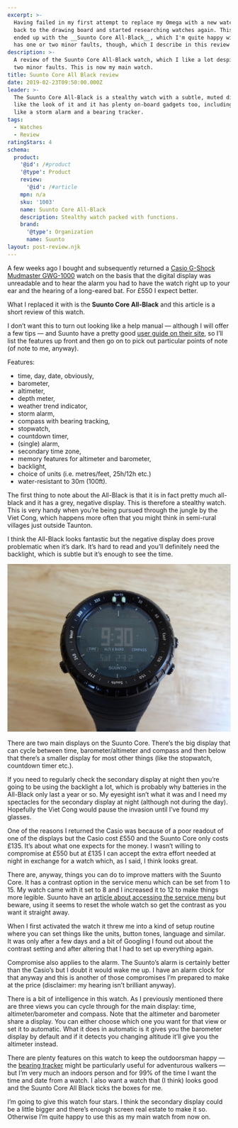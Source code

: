 ```yaml
---
excerpt: >-
  Having failed in my first attempt to replace my Omega with a new watch, I went
  back to the drawing board and started researching watches again. This time I
  ended up with the __Suunto Core All-Black__, which I'm quite happy with. It
  has one or two minor faults, though, which I describe in this review.
description: >-
  A review of the Suunto Core All-Black watch, which I like a lot despite one or
  two minor faults. This is now my main watch.
title: Suunto Core All Black review
date: 2019-02-23T09:50:00.000Z
leader: >-
  The Suunto Core All-Black is a stealthy watch with a subtle, muted display. I
  like the look of it and it has plenty on-board gadgets too, including things
  like a storm alarm and a bearing tracker.
tags:
  - Watches
  - Review
ratingStars: 4
schema:
  product:
    '@id': /#product
    '@type': Product
    review:
      '@id': /#article
    mpn: n/a
    sku: '1003'
    name: Suunto Core All-Black
    description: Stealthy watch packed with functions.
    brand:
      '@type': Organization
      name: Suunto
layout: post-review.njk
---
```

 

A few weeks ago I bought and subsequently returned a [Casio G-Shock Mudmaster GWG-1000](/casio-g-shock-mudmaster-gwg-1000-review) watch on the basis that the digital display was unreadable and to hear the alarm you had to have the watch right up to your ear and the hearing of a long-eared bat. For £550 I expect better.

What I replaced it with is the **Suunto Core All-Black** and this article is a short review of this watch.

I don’t want this to turn out looking like a help manual — although I will offer a few tips — and Suunto have a pretty good [user guide on their site](https://www.suunto.com/en-gb/Support/Product-support/suunto_core/suunto_core/), so I’ll list the features up front and then go on to pick out particular points of note (of note to me, anyway).

Features:

* time, day, date, obviously,
* barometer,
* altimeter,
* depth meter,
* weather trend indicator,
* storm alarm,
* compass with bearing tracking,
* stopwatch,
* countdown timer,
* (single) alarm,
* secondary time zone,
* memory features for altimeter and barometer,
* backlight,
* choice of units (i.e. metres/feet, 25h/12h etc.)
* water-resistant to 30m (100ft).

The first thing to note about the All-Black is that it is in fact pretty much all-black and it has a grey, negative display. This is therefore a stealthy watch. This is very handy when you’re being pursued through the jungle by the Viet Cong, which happens more often that you might think in semi-rural villages just outside Taunton.

I think the All-Black looks fantastic but the negative display does prove problematic when it’s dark. It’s hard to read and you’ll definitely need the backlight, which is subtle but it’s enough to see the time.

![Suunto Core All Black](/assets/images/posts/2019/02/2019-02-23-suunto-core-all-black.jpg "caption=Suunto Core All Black|title=Suunto Core All Black|@itemprop=image")

There are two main displays on the Suunto Core. There’s the big display that can cycle between time, barometer/altimeter and compass and then below that there’s a smaller display for most other things (like the stopwatch, countdown timer etc.).

If you need to regularly check the secondary display at night then you’re going to be using the backlight a lot, which is probably why batteries in the All-Black only last a year or so. My eyesight isn’t what it was and I need my spectacles for the secondary display at night (although not during the day). Hopefully the Viet Cong would pause the invasion until I’ve found my glasses.

One of the reasons I returned the Casio was because of a poor readout of one of the displays but the Casio cost £550 and the Suunto Core only costs £135. It’s about what one expects for the money. I wasn’t willing to compromise at £550 but at £135 I can accept the extra effort needed at night in exchange for a watch which, as I said, I think looks great.

There are, anyway, things you can do to improve matters with the Suunto Core. It has a contrast option in the service menu which can be set from 1 to 15. My watch came with it set to 8 and I increased it to 12 to make things more legible. Suunto have an [article about accessing the service menu](https://www.suunto.com/en-gb/Support/faq-articles/features/how-can-i-adjust-the-display-contrast-on-my-suunto-core/) but beware, using it seems to reset the whole watch so get the contrast as you want it straight away.

When I first activated the watch it threw me into a kind of setup routine where you can set things like the units, button tones, language and similar. It was only after a few days and a bit of Googling I found out about the contrast setting and after altering that I had to set up everything again.

Compromise also applies to the alarm. The Suunto’s alarm is certainly better than the Casio’s but I doubt it would wake me up. I have an alarm clock for that anyway and this is another of those compromises I’m prepared to make at the price (disclaimer: my hearing isn’t brilliant anyway).

There is a bit of intelligence in this watch. As I previously mentioned there are three views you can cycle through for the main display: time, altimeter/barometer and compass. Note that the altimeter and barometer share a display. You can either choose which one you want for that view or set it to automatic. What it does in automatic is it gives you the barometer display  by default and if it detects you changing altitude it’ll give you the altimeter instead.

There are plenty features on this watch to keep the outdoorsman happy — the [bearing tracker](https://www.suunto.com/en-gb/Support/Product-support/suunto_core/suunto_core/using-compass-mode/using--compass/) might be particularly useful for adventurous walkers — but I’m very much an indoors person and for 99% of the time I want the time and date from a watch. I also want a watch that (I think) looks good and the Suunto Core All Black ticks the boxes for me. 

I’m going to give this watch four stars. I think the secondary display could be a little bigger and there’s enough screen real estate to make it so. Otherwise I’m quite happy to use this as my main watch from now on.

 


